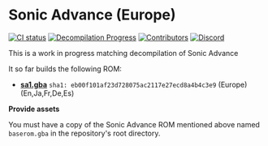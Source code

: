 # Sonic Advance (Europe)
[![CI status][ci-badge]][ci-status-link] [![Decompilation Progress][progress-badge]][progress-link] [![Contributors][contributors-badge]][contributors-link] [![Discord][discord-badge]][discord-link]

[ci-status-link]: https://github.com/SAT-R/sa1/actions/workflows/build.yml
[ci-badge]: https://github.com/SAT-R/sa1/actions/workflows/build.yml/badge.svg

[progress-link]: https://github.com/SAT-R/sa1
[progress-badge]: https://img.shields.io/endpoint?url=https://sat-r.github.io/sa1/reports/progress-sa1-shield.json

[contributors-link]: https://github.com/SAT-R/sa1/graphs/contributors
[contributors-badge]: https://img.shields.io/github/contributors/SAT-R/sa1

[discord-badge]: https://img.shields.io/discord/1052347299457671200
[discord-link]: https://discord.gg/vZTvVH3gA9

This is a work in progress matching decompilation of Sonic Advance

It so far builds the following ROM:
* [**sa1.gba**](https://datomatic.no-intro.org/index.php?page=show_record&s=23&n=0330) `sha1: eb00f101af23d728075ac2117e27ecd8a4b4c3e9` (Europe) (En,Ja,Fr,De,Es)

**Provide assets**

You must have a copy of the Sonic Advance ROM mentioned above named `baserom.gba` in the repository's root directory.

